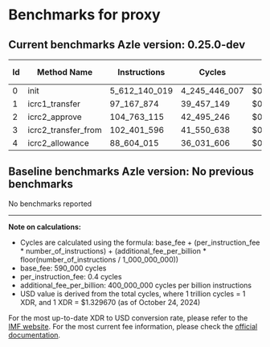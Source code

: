 # Benchmarks for proxy

## Current benchmarks Azle version: 0.25.0-dev

| Id  | Method Name         | Instructions  | Cycles        | USD           | USD/Million Calls |
| --- | ------------------- | ------------- | ------------- | ------------- | ----------------- |
| 0   | init                | 5_612_140_019 | 4_245_446_007 | $0.0056450422 | $5_645.04         |
| 1   | icrc1_transfer      | 97_167_874    | 39_457_149    | $0.0000524650 | $52.46            |
| 2   | icrc2_approve       | 104_763_115   | 42_495_246    | $0.0000565047 | $56.50            |
| 3   | icrc2_transfer_from | 102_401_596   | 41_550_638    | $0.0000552486 | $55.24            |
| 4   | icrc2_allowance     | 88_604_015    | 36_031_606    | $0.0000479101 | $47.91            |

## Baseline benchmarks Azle version: No previous benchmarks

No benchmarks reported

---

**Note on calculations:**

- Cycles are calculated using the formula: base_fee + (per_instruction_fee \* number_of_instructions) + (additional_fee_per_billion \* floor(number_of_instructions / 1_000_000_000))
- base_fee: 590_000 cycles
- per_instruction_fee: 0.4 cycles
- additional_fee_per_billion: 400_000_000 cycles per billion instructions
- USD value is derived from the total cycles, where 1 trillion cycles = 1 XDR, and 1 XDR = $1.329670 (as of October 24, 2024)

For the most up-to-date XDR to USD conversion rate, please refer to the [IMF website](https://www.imf.org/external/np/fin/data/rms_sdrv.aspx).
For the most current fee information, please check the [official documentation](https://internetcomputer.org/docs/current/developer-docs/gas-cost#execution).
